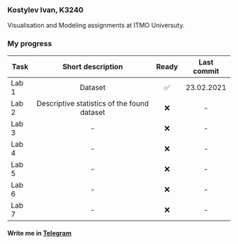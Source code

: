 ### Kostylev Ivan, K3240
Visualisation and Modeling assignments at ITMO Universuty.

### My progress
| Task          | Short description  | Ready | Last commit |
| ------------- |:------------------:| :-----:| :-----: |
| Lab 1 | Dataset    | ✅ | 23.02.2021 |
| Lab 2 | Descriptive statistics of the found dataset | ❌ | - |
| Lab 3 | -    | ❌ | - |
| Lab 4 | -    | ❌ | - |
| Lab 5 | -    | ❌ | - |
| Lab 6 | -    | ❌ | - |
| Lab 7 | -    | ❌ | - |

#### Write me in [Telegram](http://t.me/vank78 "Write me in Telegram")
